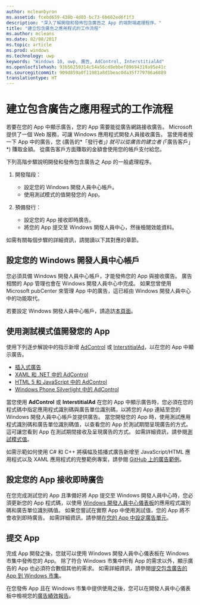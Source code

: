 ```yaml
---
author: mcleanbyron
ms.assetid: fcebd659-438b-4d03-bc73-6b662ed6f1f3
description: "深入了解開發和發佈包含廣告之 App 的端對端處理程序。"
title: "建立包含廣告之應用程式的工作流程"
ms.author: mcleans
ms.date: 02/08/2017
ms.topic: article
ms.prod: windows
ms.technology: uwp
keywords: "Windows 10, uwp, 廣告, AdControl, InterstitialAd"
ms.openlocfilehash: 93b56259314c54a56cd8ebbef89694319a95e41c
ms.sourcegitcommit: 909d859a0f11981a8d1beac0da35f779786a6889
translationtype: HT
---
```

# <a name="workflows-for-creating-apps-with-ads"></a>建立包含廣告之應用程式的工作流程




若要在您的 App 中顯示廣告，您的 App 需要能從廣告網路接收廣告。 Microsoft 提供了一個 Web 服務，可讓 Windows 應用程式開發人員接收廣告。 當使用者按一下 App 中的廣告，您 (廣告的*「發行者」*) 就可以從廣告的建立者 (*「廣告客戶」*) 賺取金額。 從廣告客戶方面賺取的金額會使用您的帳戶支付給您。

下列高階步驟說明開發和發佈包含廣告之 App 的一般處理程序。

1.  開發階段：

    * 設定您的 Windows 開發人員中心帳戶。
    * 使用測試模式的值開發您的 App。

2.  預備發行：

    * 設定您的 App 接收即時廣告。
    * 將您的 App 提交至 Windows 開發人員中心，然後檢閱效能資料。

如需有關每個步驟的詳細資訊，請閱讀以下其對應的章節。

## <a name="set-up-your-windows-dev-center-account"></a>設定您的 Windows 開發人員中心帳戶

您必須具備 Windows 開發人員中心帳戶，才能發佈您的 App 與接收廣告。 廣告相關的 App 管理也會在 Windows 開發人員中心中完成。 如果您曾使用 Microsoft pubCenter 來管理 App 中的廣告，這已經由 Windows 開發人員中心中的功能取代。

若要設定 Windows 開發人員中心帳戶，請造訪[本頁面](http://go.microsoft.com/fwlink/p/?LinkId=615100)。

## <a name="develop-your-app-using-test-mode-values"></a>使用測試模式值開發您的 App

使用下列逐步解說中的指示新增 [AdControl](https://msdn.microsoft.com/library/windows/apps/microsoft.advertising.winrt.ui.adcontrol.aspx) 或 [InterstitialAd](https://msdn.microsoft.com/library/windows/apps/microsoft.advertising.winrt.ui.interstitialad.aspx)，以在您的 App 中顯示廣告。

-   [插入式廣告](interstitial-ads.md)
-   [XAML 和 .NET 中的 AdControl](adcontrol-in-xaml-and--net.md)
-   [HTML 5 和 JavaScript 中的 AdControl](adcontrol-in-html-5-and-javascript.md)
-   [Windows Phone Silverlight 中的 AdControl](adcontrol-in-windows-phone-silverlight.md)

當您使用 **AdControl** 或 **InterstitialAd** 在您的 App 中顯示廣告時，您必須在您的程式碼中指定應用程式識別碼與廣告單位識別碼，以將您的 App 連結至您的 Windows 開發人員中心帳戶並提供廣告。 當您開發您的 App 時，使用測試應用程式識別碼和廣告單位識別碼值，以查看您的 App 於測試期間呈現廣告的方式。 這可讓您看到 App 在測試期間接收及呈現廣告的方式。 如需詳細資訊，請參閱[測試模式值](test-mode-values.md)。

如需示範如何使用 C# 和 C++ 將橫幅及插播式廣告新增至 JavaScript/HTML 應用程式以及 XAML 應用程式的完整範例專案，請參閱 [GitHub 上的廣告範例](http://aka.ms/githubads)。

## <a name="configure-your-app-to-receive-live-ads"></a>設定您的 App 接收即時廣告

在您完成測試您的 App 且準備好將 App 提交至 Windows 開發人員中心時，您必須更新您的 App 程式碼，以使用 [Windows 開發人員中心儀表板](https://msdn.microsoft.com/library/windows/apps/mt170658.aspx)的應用程式識別碼和廣告單位識別碼值。 如果您嘗試在實際 App 中使用測試值，您的 App 將不會收到即時廣告。 如需詳細資訊，請參閱[在您的 App 中設定廣告單元](set-up-ad-units-in-your-app.md)。

## <a name="submit-your-app"></a>提交 App

完成 App 開發之後，您就可以使用 Windows 開發人員中心儀表板在 Windows 市集中發佈您的 App。 除了符合 Windows 市集中所有 App 的需求以外，顯示廣告的 App 也必須符合數個其他的需求。 如需詳細資訊，請參閱[提交包含廣告的 App 到 Windows 市集](submit-an-app-with-ads-to-the-windows-store.md)。

在您發佈 App 且在 Windows 市集中提供使用之後，您可以在開發人員中心儀表板中檢視您的[廣告績效報告](../publish/advertising-performance-report.md)。

 

 
